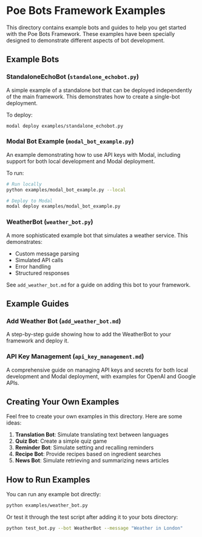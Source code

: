 # Poe Bots Framework Examples

This directory contains example bots and guides to help you get started with the Poe Bots Framework. These examples have been specially designed to demonstrate different aspects of bot development.

## Example Bots

### StandaloneEchoBot (`standalone_echobot.py`)

A simple example of a standalone bot that can be deployed independently of the main framework. This demonstrates how to create a single-bot deployment.

To deploy:
```bash
modal deploy examples/standalone_echobot.py
```

### Modal Bot Example (`modal_bot_example.py`)

An example demonstrating how to use API keys with Modal, including support for both local development and Modal deployment.

To run:
```bash
# Run locally
python examples/modal_bot_example.py --local

# Deploy to Modal
modal deploy examples/modal_bot_example.py
```

### WeatherBot (`weather_bot.py`)

A more sophisticated example bot that simulates a weather service. This demonstrates:
- Custom message parsing
- Simulated API calls
- Error handling
- Structured responses

See `add_weather_bot.md` for a guide on adding this bot to your framework.

## Example Guides

### Add Weather Bot (`add_weather_bot.md`)

A step-by-step guide showing how to add the WeatherBot to your framework and deploy it.

### API Key Management (`api_key_management.md`)

A comprehensive guide on managing API keys and secrets for both local development and Modal deployment, with examples for OpenAI and Google APIs.

## Creating Your Own Examples

Feel free to create your own examples in this directory. Here are some ideas:

1. **Translation Bot**: Simulate translating text between languages
2. **Quiz Bot**: Create a simple quiz game
3. **Reminder Bot**: Simulate setting and recalling reminders
4. **Recipe Bot**: Provide recipes based on ingredient searches
5. **News Bot**: Simulate retrieving and summarizing news articles

## How to Run Examples

You can run any example bot directly:

```bash
python examples/weather_bot.py
```

Or test it through the test script after adding it to your bots directory:

```bash
python test_bot.py --bot WeatherBot --message "Weather in London"
```
